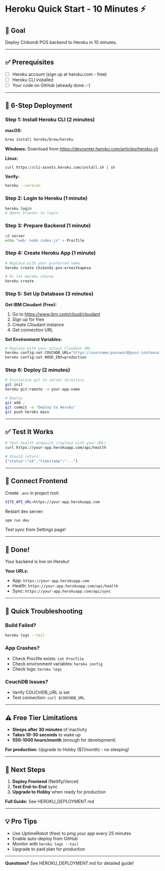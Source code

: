# Heroku Quick Start - 10 Minutes ⚡

## 🎯 Goal
Deploy Chikondi POS backend to Heroku in 10 minutes.

---

## ✅ Prerequisites
- [ ] Heroku account (sign up at heroku.com - free)
- [ ] Heroku CLI installed
- [ ] Your code on GitHub (already done ✅)

---

## 🚀 6-Step Deployment

### Step 1: Install Heroku CLI (2 minutes)

**macOS:**
```bash
brew install heroku/brew/heroku
```

**Windows:** Download from https://devcenter.heroku.com/articles/heroku-cli

**Linux:**
```bash
curl https://cli-assets.heroku.com/install.sh | sh
```

**Verify:**
```bash
heroku --version
```

### Step 2: Login to Heroku (1 minute)
```bash
heroku login
# Opens browser to login
```

### Step 3: Prepare Backend (1 minute)
```bash
cd server
echo "web: node index.js" > Procfile
```

### Step 4: Create Heroku App (1 minute)
```bash
# Replace with your preferred name
heroku create chikondi-pos-ernestkapesa

# Or let Heroku choose
heroku create
```

### Step 5: Set Up Database (3 minutes)

**Get IBM Cloudant (Free):**
1. Go to https://www.ibm.com/cloud/cloudant
2. Sign up for free
3. Create Cloudant instance
4. Get connection URL

**Set Environment Variables:**
```bash
# Replace with your actual Cloudant URL
heroku config:set COUCHDB_URL="https://username:password@your-instance.cloudantnosqldb.appdomain.cloud"
heroku config:set NODE_ENV=production
```

### Step 6: Deploy (2 minutes)
```bash
# Initialize git in server directory
git init
heroku git:remote -a your-app-name

# Deploy
git add .
git commit -m "Deploy to Heroku"
git push heroku main
```

---

## ✅ Test It Works

```bash
# Test health endpoint (replace with your URL)
curl https://your-app.herokuapp.com/api/health

# Should return:
{"status":"ok","timestamp":"..."}
```

---

## 🔗 Connect Frontend

Create `.env` in project root:
```bash
VITE_API_URL=https://your-app.herokuapp.com
```

Restart dev server:
```bash
npm run dev
```

Test sync from Settings page!

---

## 🎉 Done!

Your backend is live on Heroku!

**Your URLs:**
- App: `https://your-app.herokuapp.com`
- Health: `https://your-app.herokuapp.com/api/health`
- Sync: `https://your-app.herokuapp.com/api/sync`

---

## 🐛 Quick Troubleshooting

### Build Failed?
```bash
heroku logs --tail
```

### App Crashes?
- Check Procfile exists: `cat Procfile`
- Check environment variables: `heroku config`
- Check logs: `heroku logs`

### CouchDB Issues?
- Verify COUCHDB_URL is set
- Test connection: `curl $COUCHDB_URL`

---

## ⚠️ Free Tier Limitations

- **Sleeps after 30 minutes** of inactivity
- **Takes 10-30 seconds** to wake up
- **550-1000 hours/month** (enough for development)

**For production:** Upgrade to Hobby ($7/month) - no sleeping!

---

## 🚀 Next Steps

1. **Deploy Frontend** (Netlify/Vercel)
2. **Test End-to-End** sync
3. **Upgrade to Hobby** when ready for production

**Full Guide:** See HEROKU_DEPLOYMENT.md

---

## 💡 Pro Tips

- Use UptimeRobot (free) to ping your app every 25 minutes
- Enable auto-deploy from GitHub
- Monitor with `heroku logs --tail`
- Upgrade to paid plan for production

---

**Questions?** See HEROKU_DEPLOYMENT.md for detailed guide!